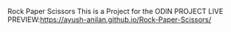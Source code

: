 Rock Paper Scissors
This is a Project for the ODIN PROJECT
LIVE PREVIEW:https://ayush-anilan.github.io/Rock-Paper-Scissors/
